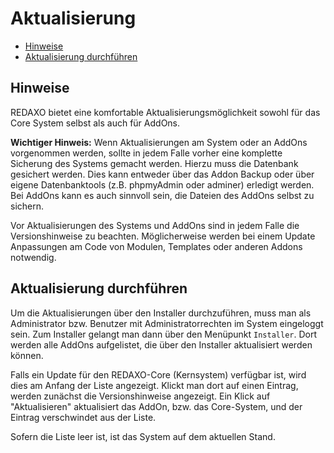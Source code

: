 # Aktualisierung

- [Hinweise](#hinweise)
- [Aktualisierung durchführen](#aktualisierung)

<a name="hinweise"></a>
## Hinweise

REDAXO bietet eine komfortable Aktualisierungsmöglichkeit sowohl für das Core System selbst als auch für AddOns.

**Wichtiger Hinweis:** Wenn Aktualisierungen am System oder an AddOns vorgenommen werden, sollte in jedem Falle vorher eine komplette Sicherung des Systems gemacht werden. Hierzu muss die Datenbank gesichert werden. Dies kann entweder über das Addon Backup oder über eigene Datenbanktools (z.B. phpmyAdmin oder adminer) erledigt werden. Bei AddOns kann es auch sinnvoll sein, die Dateien des AddOns selbst zu sichern.

Vor Aktualisierungen des Systems und AddOns sind in jedem Falle die Versionshinweise zu beachten. Möglicherweise werden bei einem Update Anpassungen am Code von Modulen, Templates oder anderen Addons notwendig.

<a name="aktualisierung"></a>
## Aktualisierung durchführen

Um die Aktualisierungen über den Installer durchzuführen, muss man als Administrator bzw. Benutzer mit Administratorrechten im System eingeloggt sein. Zum Installer gelangt man dann über den Menüpunkt `Installer`. Dort werden alle AddOns aufgelistet, die über den Installer aktualisiert werden können.

Falls ein Update für den REDAXO-Core (Kernsystem) verfügbar ist, wird dies am Anfang der Liste angezeigt. Klickt man dort auf einen Eintrag, werden zunächst die Versionshinweise angezeigt. Ein Klick auf "Aktualisieren" aktualisiert das AddOn, bzw. das Core-System, und der Eintrag verschwindet aus der Liste.

Sofern die Liste leer ist, ist das System auf dem aktuellen Stand.


